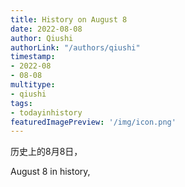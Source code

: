 ```yaml
---
title: History on August 8
date: 2022-08-08
author: Qiushi 
authorLink: "/authors/qiushi"
timestamp: 
- 2022-08
- 08-08
multitype: 
- qiushi
tags: 
- todayinhistory
featuredImagePreview: '/img/icon.png'
---
```









历史上的8月8日，

August 8 in history, 

<!--more-->

